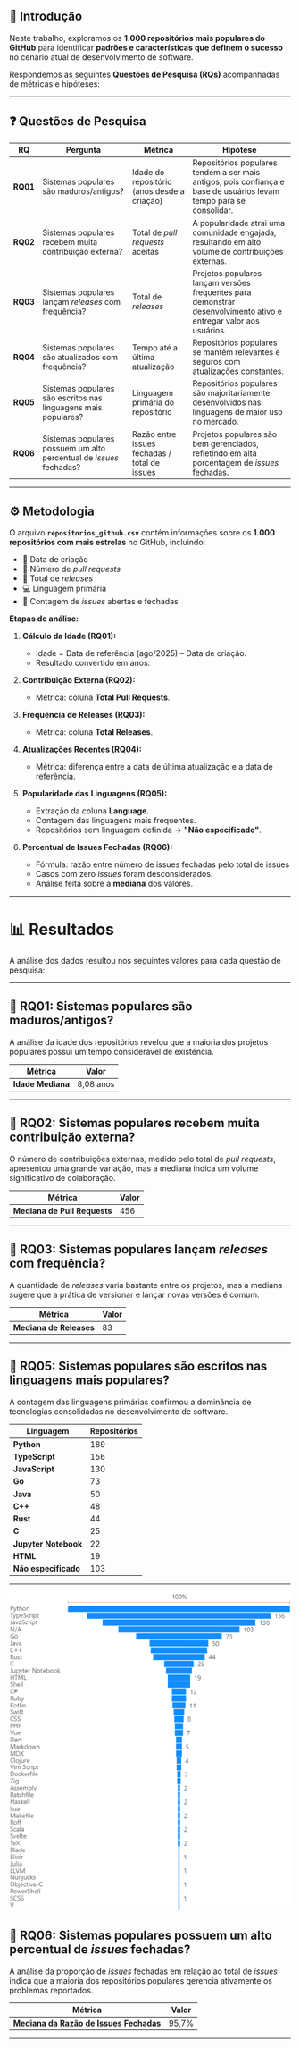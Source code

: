 
## 📌 Introdução
Neste trabalho, exploramos os **1.000 repositórios mais populares do GitHub** para identificar **padrões e características que definem o sucesso** no cenário atual de desenvolvimento de software.

Respondemos as seguintes **Questões de Pesquisa (RQs)** acompanhadas de métricas e hipóteses:

---

## ❓ Questões de Pesquisa

| RQ | Pergunta | Métrica | Hipótese |
|----|----------|---------|----------|
| **RQ01** | Sistemas populares são maduros/antigos? | Idade do repositório (anos desde a criação) | Repositórios populares tendem a ser mais antigos, pois confiança e base de usuários levam tempo para se consolidar. |
| **RQ02** | Sistemas populares recebem muita contribuição externa? | Total de *pull requests* aceitas | A popularidade atrai uma comunidade engajada, resultando em alto volume de contribuições externas. |
| **RQ03** | Sistemas populares lançam *releases* com frequência? | Total de *releases* | Projetos populares lançam versões frequentes para demonstrar desenvolvimento ativo e entregar valor aos usuários. |
| **RQ04** | Sistemas populares são atualizados com frequência? | Tempo até a última atualização | Repositórios populares se mantêm relevantes e seguros com atualizações constantes. |
| **RQ05** | Sistemas populares são escritos nas linguagens mais populares? | Linguagem primária do repositório | Repositórios populares são majoritariamente desenvolvidos nas linguagens de maior uso no mercado. |
| **RQ06** | Sistemas populares possuem um alto percentual de *issues* fechadas? | Razão entre issues fechadas / total de issues | Projetos populares são bem gerenciados, refletindo em alta porcentagem de *issues* fechadas. |

---

## ⚙️ Metodologia

O arquivo **`repositorios_github.csv`** contém informações sobre os **1.000 repositórios com mais estrelas** no GitHub, incluindo:

- 📅 Data de criação  
- 🔀 Número de *pull requests*  
- 🚀 Total de *releases*  
- 💻 Linguagem primária  
- 🐞 Contagem de *issues* abertas e fechadas  

**Etapas de análise:**

1. **Cálculo da Idade (RQ01):**  
   - Idade = Data de referência (ago/2025) – Data de criação.  
   - Resultado convertido em anos.

2. **Contribuição Externa (RQ02):**  
   - Métrica: coluna **Total Pull Requests**.

3. **Frequência de Releases (RQ03):**  
   - Métrica: coluna **Total Releases**.

4. **Atualizações Recentes (RQ04):**  
   - Métrica: diferença entre a data de última atualização e a data de referência.

5. **Popularidade das Linguagens (RQ05):**  
   - Extração da coluna **Language**.  
   - Contagem das linguagens mais frequentes.  
   - Repositórios sem linguagem definida → **"Não especificado"**.

6. **Percentual de Issues Fechadas (RQ06):**  
   - Fórmula: razão entre número de issues fechadas pelo total de issues  
   - Casos com zero *issues* foram desconsiderados.  
   - Análise feita sobre a **mediana** dos valores.

---

# 📊 Resultados

A análise dos dados resultou nos seguintes valores para cada questão de pesquisa:

---

## 🔹 RQ01: Sistemas populares são maduros/antigos?
A análise da idade dos repositórios revelou que a maioria dos projetos populares possui um tempo considerável de existência.

| Métrica       | Valor   |
|---------------|---------|
| **Idade Mediana** | 8,08 anos |

---

## 🔹 RQ02: Sistemas populares recebem muita contribuição externa?
O número de contribuições externas, medido pelo total de *pull requests*, apresentou uma grande variação, mas a mediana indica um volume significativo de colaboração.

| Métrica                  | Valor |
|---------------------------|-------|
| **Mediana de Pull Requests** | 456   |

---

## 🔹 RQ03: Sistemas populares lançam *releases* com frequência?
A quantidade de *releases* varia bastante entre os projetos, mas a mediana sugere que a prática de versionar e lançar novas versões é comum.

| Métrica              | Valor |
|----------------------|-------|
| **Mediana de Releases** | 83    |

---

## 🔹 RQ05: Sistemas populares são escritos nas linguagens mais populares?
A contagem das linguagens primárias confirmou a dominância de tecnologias consolidadas no desenvolvimento de software.

| Linguagem          | Repositórios |
|--------------------|--------------|
| **Python**         | 189 |
| **TypeScript**     | 156 |
| **JavaScript**     | 130  |
| **Go**             | 73  |
| **Java**           | 50  |
| **C++**            | 48  |
| **Rust**           | 44  |
| **C**          | 25  |
| **Jupyter Notebook**              | 22  |
| **HTML** | 19  |
| **Não especificado** | 103 |

---
![RQ05](./img/RQ05.png)

## 🔹 RQ06: Sistemas populares possuem um alto percentual de *issues* fechadas?
A análise da proporção de *issues* fechadas em relação ao total de *issues* indica que a maioria dos repositórios populares gerencia ativamente os problemas reportados.

| Métrica                          | Valor   |
|----------------------------------|---------|
| **Mediana da Razão de Issues Fechadas** | 95,7% |

---
